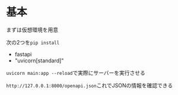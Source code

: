 # 基本

まずは仮想環境を用意

次の2つを`pip install`
- fastapi
- "uvicorn[standard]"

`uvicorn main:app --reload`で実際にサーバーを実行させる

`http://127.0.0.1:8000/openapi.json`これでJSONの情報を確認できる

